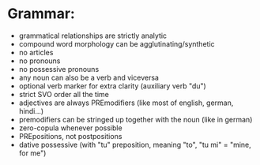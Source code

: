 # Grammar:
- grammatical relationships are strictly analytic
- compound word morphology can be agglutinating/synthetic
- no articles
- no pronouns
- no possessive pronouns
- any noun can also be a verb and viceversa
- optional verb marker for extra clarity (auxiliary verb "du")
- strict SVO order all the time
- adjectives are always PREmodifiers (like most of english, german, hindi...)
- premodifiers can be stringed up together with the noun (like in german)
- zero-copula whenever possible
- PREpositions, not postpositions
- dative possessive (with "tu" preposition, meaning "to", "tu mi" = "mine, for me")
